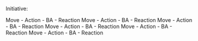 Initiative:

Move - Action - BA - Reaction
Move - Action - BA - Reaction
Move - Action - BA - Reaction
Move - Action - BA - Reaction
Move - Action - BA - Reaction
Move - Action - BA - Reaction